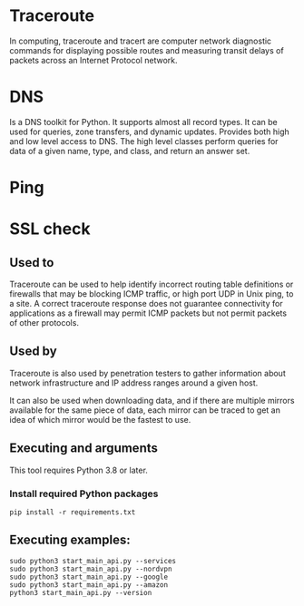 # Traceroute
In computing, traceroute and tracert are computer network diagnostic commands for displaying possible routes and measuring transit delays of packets across an Internet Protocol network.
# DNS
Is a DNS toolkit for Python. It supports almost all record types. It can be used for queries, zone transfers, and dynamic updates.
Provides both high and low level access to DNS. The high level classes perform queries for data of a given name, type, and class, and return an answer set.
# Ping

# SSL check

## Used to
Traceroute can be used to help identify incorrect routing table definitions or firewalls that may be blocking ICMP traffic, or high port UDP in Unix ping, to a site. A correct traceroute response does not guarantee connectivity for applications as a firewall may permit ICMP packets but not permit packets of other protocols.

## Used by
Traceroute is also used by penetration testers to gather information about network infrastructure and IP address ranges around a given host.

It can also be used when downloading data, and if there are multiple mirrors available for the same piece of data, each mirror can be traced to get an idea of which mirror would be the fastest to use.

## Executing and arguments

This tool requires Python 3.8 or later. 

### Install required Python packages
`pip install -r requirements.txt`

## Executing examples:
 ```shell
 sudo python3 start_main_api.py --services
 sudo python3 start_main_api.py --nordvpn
 sudo python3 start_main_api.py --google
 sudo python3 start_main_api.py --amazon
 python3 start_main_api.py --version
 ```
